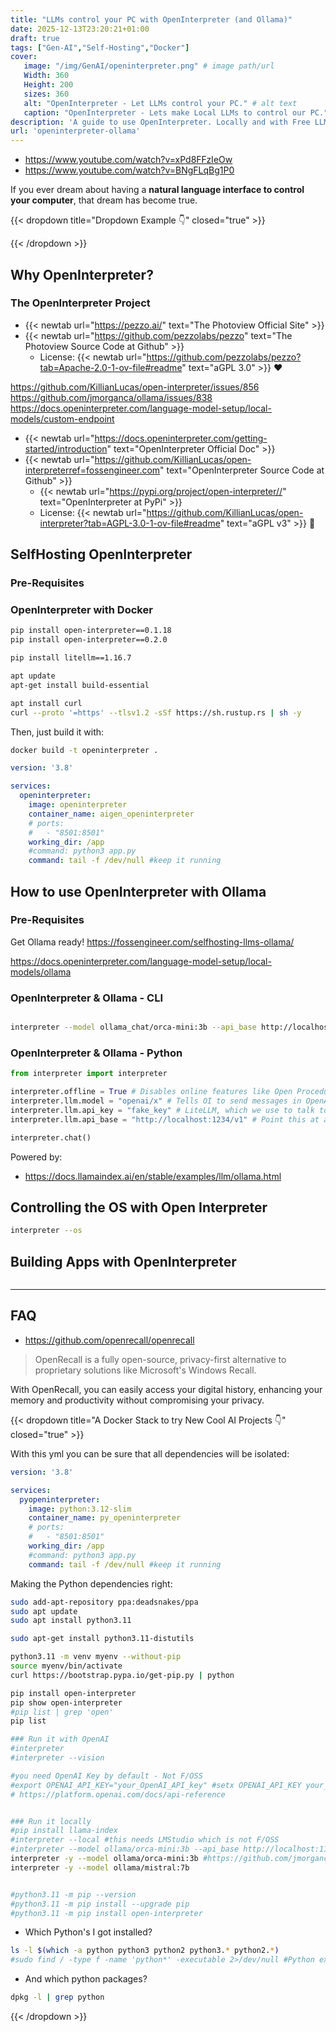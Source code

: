 ```yaml
---
title: "LLMs control your PC with OpenInterpreter (and Ollama)"
date: 2025-12-13T23:20:21+01:00
draft: true
tags: ["Gen-AI","Self-Hosting","Docker"]
cover:
   image: "/img/GenAI/openinterpreter.png" # image path/url 
   Width: 360
   Height: 200
   sizes: 360
   alt: "OpenInterpreter - Let LLMs control your PC." # alt text
   caption: "OpenInterpreter - Lets make Local LLMs to control our PC." # display caption
description: 'A guide to use OpenInterpreter. Locally and with Free LLM Agents powered by Ollama.'
url: 'openinterpreter-ollama'
---
```


* https://www.youtube.com/watch?v=xPd8FFzIeOw
* https://www.youtube.com/watch?v=BNgFLqBg1P0

If you ever dream about having a **natural language interface to control your computer**, that dream has become true.



{{< dropdown title="Dropdown Example 👇" closed="true" >}}

{{< /dropdown >}}


## Why OpenInterpreter?

<!-- It is a F/OSS alternative to Obsidian.

Plus you can use {{< newtab url="https://fossengineer.com/selfhosting-llms-ollama/" text="Ollama" >}} - F/OSS [Local LLMs together with LogSeq](#logseq--ollama). -->

<!-- #https://github.com/logseq/logseq/pkgs/container/logseq-webapp -->


### The OpenInterpreter Project

* {{< newtab url="https://pezzo.ai/" text="The Photoview Official Site" >}}
* {{< newtab url="https://github.com/pezzolabs/pezzo" text="The Photoview Source Code at Github" >}}
    * License: {{< newtab url="https://github.com/pezzolabs/pezzo?tab=Apache-2.0-1-ov-file#readme" text="aGPL 3.0" >}} ❤️

https://github.com/KillianLucas/open-interpreter/issues/856
https://github.com/jmorganca/ollama/issues/838
https://docs.openinterpreter.com/language-model-setup/local-models/custom-endpoint

* {{< newtab url="https://docs.openinterpreter.com/getting-started/introduction" text="OpenInterpreter Official Doc" >}}
* {{< newtab url="https://github.com/KillianLucas/open-interpreterref=fossengineer.com" text="OpenInterpreter Source Code at Github" >}}
    * {{< newtab url="https://pypi.org/project/open-interpreter//" text="OpenInterpreter at PyPi" >}}
    * License: {{< newtab url="https://github.com/KillianLucas/open-interpreter?tab=AGPL-3.0-1-ov-file#readme" text="aGPL v3" >}} 👏


## SelfHosting OpenInterpreter


### Pre-Requisites

### OpenInterpreter with Docker


```sh
pip install open-interpreter==0.1.18
pip install open-interpreter==0.2.0

pip install litellm==1.16.7
```

```sh
apt update
apt-get install build-essential

apt install curl
curl --proto '=https' --tlsv1.2 -sSf https://sh.rustup.rs | sh -y
```


Then, just build it with:

```sh
docker build -t openinterpreter .

```

```yml
version: '3.8'

services:
  openinterpreter:
    image: openinterpreter
    container_name: aigen_openinterpreter
    # ports:
    #   - "8501:8501"
    working_dir: /app
    #command: python3 app.py
    command: tail -f /dev/null #keep it running
```


## How to use OpenInterpreter with Ollama

### Pre-Requisites

Get Ollama ready! <https://fossengineer.com/selfhosting-llms-ollama/>

<https://docs.openinterpreter.com/language-model-setup/local-models/ollama>


### OpenInterpreter & Ollama - CLI

```sh

interpreter --model ollama_chat/orca-mini:3b --api_base http://localhost:11434
```

### OpenInterpreter & Ollama - Python

```py
from interpreter import interpreter

interpreter.offline = True # Disables online features like Open Procedures
interpreter.llm.model = "openai/x" # Tells OI to send messages in OpenAI's format
interpreter.llm.api_key = "fake_key" # LiteLLM, which we use to talk to LM Studio, requires this
interpreter.llm.api_base = "http://localhost:1234/v1" # Point this at any OpenAI compatible server

interpreter.chat()

```

Powered by:

* <https://docs.llamaindex.ai/en/stable/examples/llm/ollama.html>

## Controlling the OS with Open Interpreter

```sh
interpreter --os
```

## Building Apps with OpenInterpreter

```py

```

---

## FAQ

* https://github.com/openrecall/openrecall

> OpenRecall is a fully open-source, privacy-first alternative to proprietary solutions like Microsoft's Windows Recall.

With OpenRecall, you can easily access your digital history, enhancing your memory and productivity without compromising your privacy.



{{< dropdown title="A Docker Stack to try New Cool AI Projects 👇" closed="true" >}}

With this yml you can be sure that all dependencies will be isolated:

```yml
version: '3.8'

services:
  pyopeninterpreter:
    image: python:3.12-slim
    container_name: py_openinterpreter
    # ports:
    #   - "8501:8501"
    working_dir: /app
    #command: python3 app.py
    command: tail -f /dev/null #keep it running
```

Making the Python dependencies right:

```sh
sudo add-apt-repository ppa:deadsnakes/ppa
sudo apt update
sudo apt install python3.11

sudo apt-get install python3.11-distutils

python3.11 -m venv myenv --without-pip
source myenv/bin/activate
curl https://bootstrap.pypa.io/get-pip.py | python

pip install open-interpreter
pip show open-interpreter
#pip list | grep 'open'
pip list

### Run it with OpenAI
#interpreter
#interpreter --vision

#you need OpenAI Key by default - Not F/OSS
#export OPENAI_API_KEY="your_OpenAI_API_key" #setx OPENAI_API_KEY your_OpenAI_API_key
# https://platform.openai.com/docs/api-reference


### Run it locally
#pip install llama-index
#interpreter --local #this needs LMStudio which is not F/OSS
#interpreter --model ollama/orca-mini:3b --api_base http://localhost:11434
interpreter -y --model ollama/orca-mini:3b #https://github.com/jmorganca/ollama/issues/838
interpreter -y --model ollama/mistral:7b


#python3.11 -m pip --version
#python3.11 -m pip install --upgrade pip
#python3.11 -m pip install open-interpreter
```

* Which Python's I got installed?

```sh
ls -l $(which -a python python3 python2 python3.* python2.*)
#sudo find / -type f -name 'python*' -executable 2>/dev/null #Python executables
```

* And which python packages?

```sh
dpkg -l | grep python
```

{{< /dropdown >}}



<!-- {{< tabs items="JSON,YAML,You need Docker!" >}}

  {{< tab >}}**JSON**: JavaScript Object Notation (JSON) is a standard text-based format for representing structured data based on JavaScript object syntax.{{< /tab >}}
  {{< tab >}}**YAML**: YAML is a human-readable data serialization language.{{< /tab >}}
  {{< tab >}}**TOML**: TOML aims to be a minimal configuration file format that's easy to read due to obvious semantics.{{< /tab >}}

{{< /tabs >}}


{{% steps %}}

### Step 1

This is the first step.

### Step 2

This is the second step.

{{% /steps %}} -->
